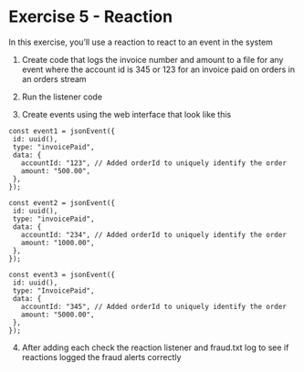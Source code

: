 # Exercise 5 - Reaction

In this exercise, you’ll use a reaction to react to an event in the system

1. Create code that logs the invoice number and amount to a file for any event where the account id is 345 or 123 for an invoice paid on orders in an orders stream

2. Run the listener code

3. Create events using the web interface that look like this
```
const event1 = jsonEvent({
 id: uuid(),
 type: "invoicePaid",
 data: {
   accountId: "123", // Added orderId to uniquely identify the order
   amount: "500.00",
 },
});
```

```
const event2 = jsonEvent({
 id: uuid(),
 type: "invoicePaid",
 data: {
   accountId: "234", // Added orderId to uniquely identify the order
   amount: "1000.00",
 },
});
```

```
const event3 = jsonEvent({
 id: uuid(),
 type: "InvoicePaid",
 data: {
   accountId: "345", // Added orderId to uniquely identify the order
   amount: "5000.00",
 },
});
```

4. After adding each check the reaction listener and fraud.txt log to see if reactions logged the fraud alerts correctly
